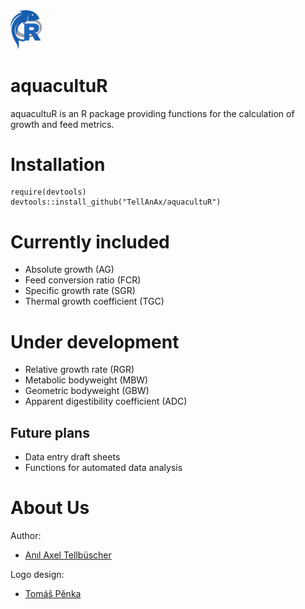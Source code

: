 <img src="vignettes/logo_aquacultuR.png" width="10%" />

# aquacultuR
aquacultuR is an R package providing functions for the calculation of growth and feed metrics.



# Installation

```
require(devtools)
devtools::install_github("TellAnAx/aquacultuR")
```





# Currently included
- Absolute growth (AG)
- Feed conversion ratio (FCR)
- Specific growth rate (SGR)
- Thermal growth coefficient (TGC)





# Under development
- Relative growth rate (RGR)
- Metabolic bodyweight (MBW)
- Geometric bodyweight (GBW)
- Apparent digestibility coefficient (ADC)



## Future plans
- Data entry draft sheets
- Functions for automated data analysis





# About Us

Author:

-   [Anıl Axel Tellbüscher](https://anil.tellbuescher.online)


Logo design:

-   [Tomáš Pěnka](https://www.linkedin.com/in/tomáš-pěnka-a25866287/)
